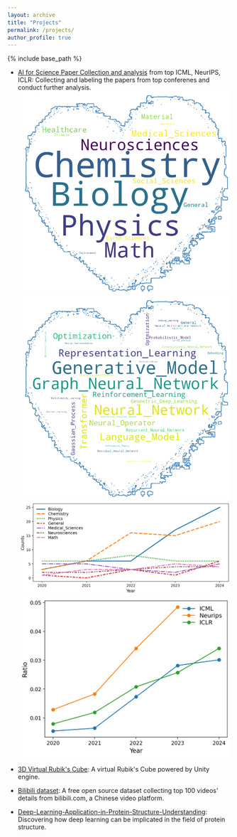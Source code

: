 ```yaml
---
layout: archive
title: "Projects"
permalink: /projects/
author_profile: true
---
```


{% include base_path %}


* [AI for Science Paper Collection and analysis](https://github.com/Zixuan-Wang1215/AI_for_Science_paper_collection) from top ICML, NeurIPS, ICLR: Collecting and labeling the papers from top conferenes and conduct further analysis.
![Alt Text](images/science.png)
![Alt Text](../images/ml.png)
![Alt Text](../images/conference_application_year.png)
![Alt Text](../images/ai4s_paper_ratio.png)

* [3D Virtual Rubik's Cube](https://github.com/Zixuan-Wang1215/3D-Virtual-Rubiks-Cube): A virtual Rubik's Cube powered by Unity engine.

* [Bilibili dataset](https://github.com/Zixuan-Wang1215/Bilibili_Dataset): A free open source dataset collecting top 100 videos' details from bilibili.com, a Chinese video platform.

* [Deep-Learning-Application-in-Protein-Structure-Understanding](https://github.com/Zixuan-Wang1215/Deep-Learning-Application-in-Protein-Structure-Understanding): Discovering how deep learning can be implicated in the field of protein structure.